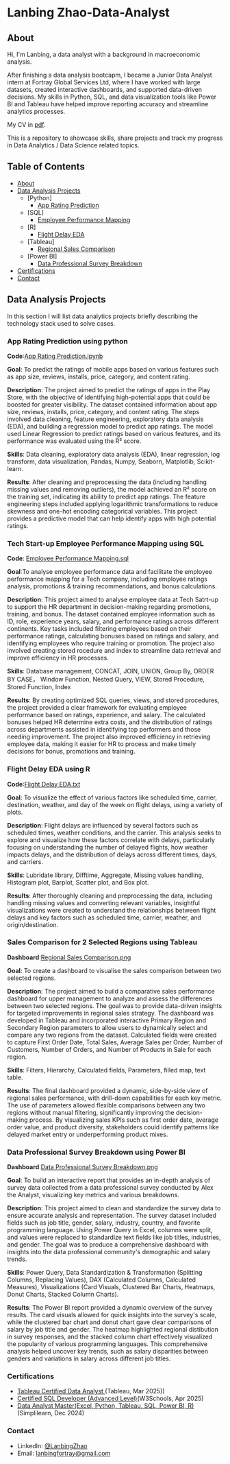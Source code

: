 # Lanbing Zhao-Data-Analyst
## About
Hi, I'm Lanbing, a data analyst with a background in macroeconomic analysis. <br>

After finishing a data analysis bootcapm, I became a Junior Data Analyst intern at Fortray Global Services Ltd, where I have worked with large datasets, created interactive dashboards, and supported data-driven decisions. My skills in Python, SQL, and data visualization tools like Power BI and Tableau have helped improve reporting accuracy and streamline analytics processes.<br> 

My CV in [pdf](https://github.com/zhaoycy/Portfolio-Projects/blob/main/Lanbing%20Zhao%20-%20CV%20-%20Data%20Analyst.pdf).<br>

This is a repository to showcase skills, share projects and track my progress in Data Analytics / Data Science related topics.<br>

## Table of Contents
- [About](#about)
- [Data Analysis Projects](#data-analysis-projects)
  - [Python]
    - [App Rating Prediction](#app-rating-prediction-using-python)
  - [SQL]
    - [Employee Performance Mapping](#Tech-Start-up-Employee-Performance-Mapping-using-SQL)
  - [R]
    - [Flight Delay EDA](#Flight-Delay-EDA-using-R)
  - [Tableau]
    - [Regional Sales Comparison](#Sales-Comparison-for-2-Selected-Regions-using-Tableau)
  - [Power BI]
    - [Data Professional Survey Breakdown](#Data-Professional-Survey-Breakdown-using-Power-BI)
- [Certifications](#certifications)
- [Contact](#contact)

## Data Analysis Projects
 In this section I will list data analytics projects briefly describing the technology stack used to solve cases.

### App Rating Prediction using python
**Code**:[App Rating Prediction.ipynb](https://github.com/zhaoycy/Data-Analysis/blob/main/App_Rating_Prediction.ipynb)

**Goal**: To predict the ratings of mobile apps based on various features such as app size, reviews, installs, price, category, and content rating.

**Description**: The project aimed to predict the ratings of apps in the Play Store, with the objective of identifying high-potential apps that could be boosted for greater visibility. The dataset contained information about app size, reviews, installs, price, category, and content rating. The steps involved data cleaning, feature engineering, exploratory data analysis (EDA), and building a regression model to predict app ratings. The model used Linear Regression to predict ratings based on various features, and its performance was evaluated using the R² score.

**Skills**: Data cleaning, exploratory data analysis (EDA), linear regression, log transform, data visualization, Pandas, Numpy, Seaborn, Matplotlib, Scikit-learn.

**Results**: After cleaning and preprocessing the data (including handling missing values and removing outliers), the model achieved an R² score on the training set, indicating its ability to predict app ratings. The feature engineering steps included applying logarithmic transformations to reduce skewness and one-hot encoding categorical variables. This project provides a predictive model that can help identify apps with high potential ratings.

### Tech Start-up Employee Performance Mapping using SQL
**Code**: [Employee Performance Mapping.sql](https://github.com/zhaoycy/Data-Analysis/blob/main/Tech_Start-up_Employee_Performance_Mapping.sql)

**Goal**:To analyse employee performance data and facilitate the employee performance mapping for a Tech company, including employee ratings analysis, promotions & training recommendations, and bonus calculations.

**Description**: This project aimed to analyse employee data at Tech Satrt-up to support the HR department in decision-making regarding promotions, training, and bonus. The dataset contained employee information such as ID, role, experience years, salary, and performance ratings across different continents. Key tasks included filtering employees based on their performance ratings, calculating bonuses based on ratings and salary, and identifying employees who require training or promotion. The project also involved creating stored rocedure and index to streamline data retrieval and improve efficiency in HR processes.

**Skills**: Database management, CONCAT, JOIN, UNION, Group By, ORDER BY CASE， Window Function, Nested Query, VIEW, Stored Procedure, Stored Function, Index

**Results**: By creating optimized SQL queries, views, and stored procedures, the project provided a clear framework for evaluating employee performance based on ratings, experience, and salary. The calculated bonuses helped HR determine extra costs, and the distribution of ratings across departments assisted in identifying top performers and those needing improvement. The project also improved efficiency in retrieving employee data, making it easier for HR to process and make timely decisions for bonus, promotions and training.

### Flight Delay EDA using R
**Code**:[Flight Delay EDA.txt](https://github.com/zhaoycy/Data-Analysis/blob/main/Flight%20Delay%20EDA.txt)

**Goal**: To visualize the effect of various factors like scheduled time, carrier, destination, weather, and day of the week on flight delays, using a variety of plots.

**Description**: Flight delays are influenced by several factors such as scheduled times, weather conditions, and the carrier. This analysis seeks to explore and visualize how these factors correlate with delays, particularly focusing on understanding the number of delayed flights, how weather impacts delays, and the distribution of delays across different times, days, and carriers.

**Skills**: Lubridate library, Difftime, Aggregate, Missing values handling, Histogram plot, Barplot, Scatter plot, and Box plot.

**Results**: After thoroughly cleaning and preprocessing the data, including handling missing values and converting relevant variables, insightful visualizations were created to understand the relationships between flight delays and key factors such as scheduled time, carrier, weather, and origin/destination. 

### Sales Comparison for 2 Selected Regions using Tableau
**Dashboard**:[Regional Sales Comparison.png](https://github.com/zhaoycy/Data-Analysis/blob/main/Sales%20Comparison%20for%202%20Selected%20Regions.png)

**Goal**: To create a dashboard to visualise the sales comparison between two selected regions.

**Description**: The project aimed to build a comparative sales performance dashboard for upper management to analyze and assess the differences between two selected regions. The goal was to provide data-driven insights for targeted improvements in regional sales strategy. The dashboard was developed in Tableau and incorporated interactive Primary Region and Secondary Region parameters to allow users to dynamically select and compare any two regions from the dataset. Calculated fields were created to capture First Order Date, Total Sales, Average Sales per Order, Number of Customers, Number of Orders, and Number of Products in Sale for each region. 

**Skills**: Filters, Hierarchy, Calculated fields, Parameters, filled map, text table.

**Results**: The final dashboard provided a dynamic, side-by-side view of regional sales performance, with drill-down capabilities for each key metric. The use of parameters allowed flexible comparisons between any two regions without manual filtering, significantly improving the decision-making process. By visualizing sales KPIs such as first order date, average order value, and product diversity, stakeholders could identify patterns like delayed market entry or underperforming product mixes. 

### Data Professional Survey Breakdown using Power BI
**Dashboard**:[Data Professional Survey Breakdown.png](https://github.com/zhaoycy/Data-Analysis/blob/main/Data%20Professional%20Survey%20Breakdown.png)

**Goal**: To build an interactive report that provides an in-depth analysis of survey data collected from a data professional survey conducted by Alex the Analyst, visualizing key metrics and various breakdowns.

**Description**: This project aimed to clean and standardize the survey data to ensure accurate analysis and representation. The survey dataset included fields such as job title, gender, salary, industry, country, and favorite programming language. Using Power Query in Excel, columns were split, and values were replaced to standardize text fields like job titles, industries, and gender. The goal was to produce a comprehensive dashboard with insights into the data professional community's demographic and salary trends.

**Skills**: Power Query, Data Standardization & Transformation (Splitting Columns, Replacing Values), DAX (Calculated Columns, Calculated Measures), Visualizations (Card Visuals, Clustered Bar Charts, Heatmaps, Donut Charts, Stacked Column Charts).

**Results**: The Power BI report provided a dynamic overview of the survey results. The card visuals allowed for quick insights into the survey's scale, while the clustered bar chart and donut chart gave clear comparisons of salary by job title and gender. The heatmap highlighted regional distibution in survey responses, and the stacked column chart effectively visualized the popularity of various programming languages. This comprehensive analysis helped uncover key trends, such as salary disparities between genders and variations in salary across different job titles. 

### Certifications
- [Tableau Certified Data Analyst ](https://github.com/zhaoycy/Data-Analysis/blob/main/Tableau%20Certified%20Data%20Analyst%20Certificate%20from%20Tableau.pdf)(Tableau, Mar 2025))
- [Certified SQL Developer (Advanced Level)](https://verify.w3schools.com/1PUOVYI5N0)(W3Schools, Apr 2025) 
- [Data Analyst Master(Excel, Python, Tableau, SQL, Power BI, R)](https://fortraynetworks.lms.simplilearn.com/dashboard/certificate) (Simplilearn, Dec 2024)

### Contact
- LinkedIn: [@LanbingZhao](https://www.linkedin.com/in/lanbing-zhao-306603264/)
- Email: lanbingfortray@gmail.com


